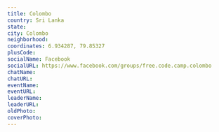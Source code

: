 ```yaml
---
title: Colombo
country: Sri Lanka
state: 
city: Colombo
neighborhood: 
coordinates: 6.934287, 79.85327
plusCode:
socialName: Facebook
socialURL: https://www.facebook.com/groups/free.code.camp.colombo
chatName:
chatURL:
eventName:
eventURL:
leaderName:
leaderURL:
oldPhoto: 
coverPhoto:
---
```

